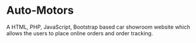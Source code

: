 # Auto-Motors
A HTML, PHP, JavaScript, Bootstrap based car showroom website which allows the users to place online orders and order tracking.

